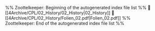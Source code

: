 %% Zoottelkeeper: Beginning of the autogenerated index file list  %%
📄 [[4Archive/CPL/02_History/02_History|02_History]]
📄 [[4Archive/CPL/02_History/Folien_02.pdf|Folien_02.pdf]]
%% Zoottelkeeper: End of the autogenerated index file list  %%
